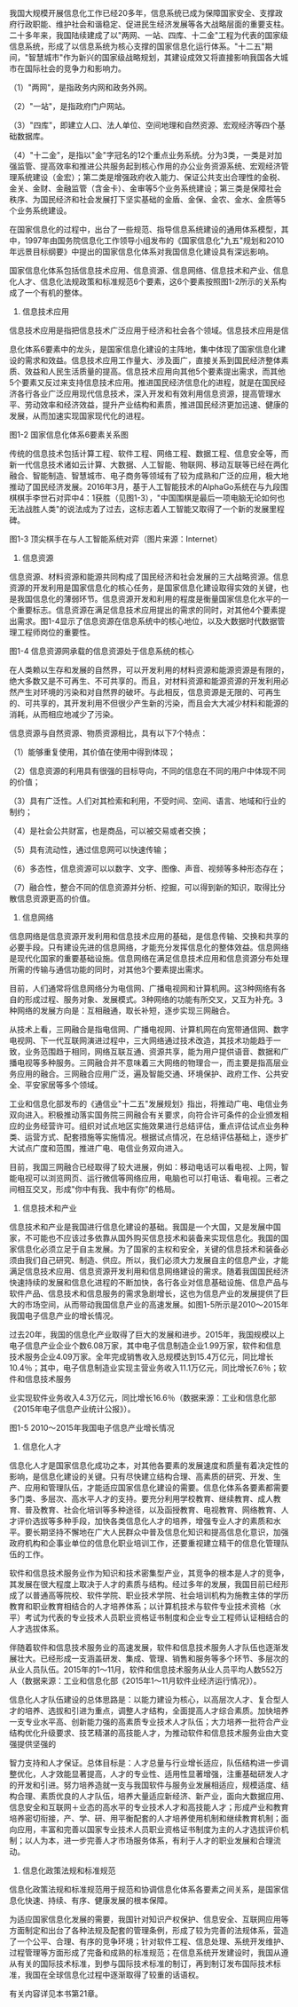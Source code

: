 
我国大规模开展信息化工作已经20多年，信息系统已成为保障国家安全、支撑政府行政职能、维护社会和谐稳定、促进民生经济发展等各大战略层面的重要支柱。二十多年来，我国陆续建成了以"两网、一站、四库、十二金"工程为代表的国家级信息系统，形成了以信息系统为核心支撑的国家信息化运行体系。"十二五"期间，"智慧城市"作为新兴的国家级战略规划，其建设成效又将直接影响我国各大城市在国际社会的竞争力和影响力。

（1）"两网"，是指政务内网和政务外网。

（2）"一站"，是指政府门户网站。

（3）"四库"，即建立人口、法人单位、空间地理和自然资源、宏观经济等四个基础数据库。

（4）"十二金"，是指以"金"字冠名的12个重点业务系统。分为3类，一类是对加强监管、提高效率和推进公共服务起到核心作用的办公业务资源系统、宏观经济管理系统建设（金宏）；第二类是增强政府收入能力、保证公共支出合理性的金税、金关、金财、金融监管（含金卡）、金审等5个业务系统建设；第三类是保障社会秩序、为国民经济和社会发展打下坚实基础的金盾、金保、金农、金水、金质等5个业务系统建设。

在国家信息化的过程中，出台了一些规范、指导信息系统建设的通用体系模型，其中，1997年由国务院信息化工作领导小组发布的《国家信息化"九五"规划和2010年远景目标纲要》中提出的国家信息化体系对我国信息化建设具有深远影响。

国家信息化体系包括信息技术应用、信息资源、信息网络、信息技术和产业、信息化人才、信息化法规政策和标准规范6个要素，这6个要素按照图1-2所示的关系构成了一个有机的整体。

1. 信息技术应用

信息技术应用是指把信息技术广泛应用于经济和社会各个领域。信息技术应用是信

息化体系6要素中的龙头，是国家信息化建设的主阵地，集中体现了国家信息化建设的需求和效益。信息技术应用工作量大、涉及面广，直接关系到国民经济整体素质、效益和人民生活质量的提高。信息技术应用向其他5个要素提出需求，而其他5个要素又反过来支持信息技术应用。推进国民经济信息化的进程，就是在国民经济各行各业广泛应用现代信息技术，深入开发和有效利用信息资源，提高管理水平、劳动效率和经济效益，提升产业结构和素质，推进国民经济更加迅速、健康的发展，从而加速实现国家现代化的进程。

图1-2 国家信息化体系6要素关系图

传统的信息技术包括计算工程、软件工程、网络工程、数据工程、信息安全等，而新一代信息技术诸如云计算、大数据、人工智能、物联网、移动互联等已经在两化融合、智能制造、智慧城市、电子商务等领域有了较为成熟和广泛的应用，极大地推动了国民经济发展。2016年3月，基于人工智能技术的AlphaGo系统在与九段围棋棋手李世石对弈中4：1获胜（见图1-3），"中国围棋是最后一项电脑无论如何也无法战胜人类"的说法成为了过去，这标志着人工智能又取得了一个新的发展里程碑。

图1-3 顶尖棋手在与人工智能系统对弈（图片来源：Internet）

1. 信息资源

信息资源、材料资源和能源共同构成了国民经济和社会发展的三大战略资源。信息资源的开发利用是国家信息化的核心任务，是国家信息化建设取得实效的关键，也是我国信息化的薄弱环节。信息资源开发和利用的程度是衡量国家信息化水平的一个重要标志。信息资源在满足信息技术应用提出的需求的同时，对其他4个要素提出需求。图1-4显示了信息资源在信息系统中的核心地位，以及大数据时代数据管理工程师岗位的重要性。

图1-4 信息资源网承载的信息资源处于信息系统的核心

在人类赖以生存和发展的自然界，可以开发利用的材料资源和能源资源是有限的，绝大多数又是不可再生、不可共享的。而且，对材料资源和能源资源的开发利用必然产生对环境的污染和对自然界的破坏。与此相反，信息资源是无限的、可再生的、可共享的，其开发利用不但很少产生新的污染，而且会大大减少材料和能源的消耗，从而相应地减少了污染。

信息资源与自然资源、物质资源相比，具有以下7个特点：

（1）能够重复使用，其价值在使用中得到体现；

（2）信息资源的利用具有很强的目标导向，不同的信息在不同的用户中体现不同的价值；

（3）具有广泛性。人们对其检索和利用，不受时间、空间、语言、地域和行业的制约；

（4）是社会公共财富，也是商品，可以被交易或者交换；

（5）具有流动性，通过信息网可以快速传输；

（6）多态性，信息资源可以以数字、文字、图像、声音、视频等多种形态存在；

（7）融合性，整合不同的信息资源并分析、挖掘，可以得到新的知识，取得比分散信息资源更高的价值。

1. 信息网络

信息网络是信息资源开发利用和信息技术应用的基础，是信息传输、交换和共享的必要手段。只有建设先进的信息网络，才能充分发挥信息化的整体效益。信息网络是现代化国家的重要基础设施。信息网络在满足信息技术应用和信息资源分布处理所需的传输与通信功能的同时，对其他3个要素提出需求。

目前，人们通常将信息网络分为电信网、广播电视网和计算机网。这3种网络有各自的形成过程、服务对象、发展模式。3种网络的功能有所交叉，又互为补充。3种网络的发展方向是：互相融通，取长补短，逐步实现三网融合。

从技术上看，三网融合是指电信网、广播电视网、计算机网在向宽带通信网、数字电视网、下一代互联网演进过程中，三大网络通过技术改造，其技术功能趋于一致，业务范围趋于相同，网络互联互通、资源共享，能为用户提供语音、数据和广播电视等多种服务。三网融合并不意味着三大网络的物理合一，而主要是指高层业务应用的融合。三网融合应用广泛，遍及智能交通、环境保护、政府工作、公共安全、平安家居等多个领域。

工业和信息化部发布的《通信业"十二五"发展规划》指出，将推动广电、电信业务双向进入。积极推动落实国务院三网融合有关要求，向符合许可条件的企业颁发相应的业务经营许可。组织对试点地区实施效果进行总结评估，重点评估试点业务种类、运营方式、配套措施等实施情况。根据试点情况，在总结评估基础上，逐步扩大试点广度和范围，推进广电、电信业务双向进入。

目前，我国三网融合已经取得了较大进展，例如：移动电话可以看电视、上网，智能电视可以浏览网页、运行微信等网络应用，电脑也可以打电话、看电视。三者之间相互交叉，形成"你中有我、我中有你"的格局。

1. 信息技术和产业

信息技术和产业是我国进行信息化建设的基础。我国是一个大国，又是发展中国家，不可能也不应该过多依靠从国外购买信息技术和装备来实现信息化。我国的国家信息化必须立足于自主发展。为了国家的主权和安全，关键的信息技术和装备必须由我们自己研究、制造、供应。所以，我们必须大力发展自主的信息产业，才能满足信息技术应用、信息资源开发利用和信息网络建设的需求。随着我国国民经济快速持续的发展和信息化进程的不断加快，各行各业对信息基础设施、信息产品与软件产品、信息技术和信息服务的需求急剧增长，这也为信息产业的发展提供了巨大的市场空间，从而带动我国信息产业的高速发展。如图1-5所示是2010～2015年我国电子信息产业的增长情况。

过去20年，我国的信息化产业取得了巨大的发展和进步。2015年，我国规模以上电子信息产业企业个数6.08万家，其中电子信息制造企业1.99万家，软件和信息技术服务企业4.09万家。全年完成销售收入总规模达到15.4万亿元，同比增长10.4％；其中，电子信息制造业实现主营业务收入11.1万亿元，同比增长7.6％；软件和信息技术服务

业实现软件业务收入4.3万亿元，同比增长16.6％（数据来源：工业和信息化部《2015年电子信息产业统计公报》）。

图1-5 2010～2015年我国电子信息产业增长情况

1. 信息化人才

信息化人才是国家信息化成功之本，对其他各要素的发展速度和质量有着决定性的影响，是信息化建设的关键。只有尽快建立结构合理、高素质的研究、开发、生产、应用和管理队伍，才能适应国家信息化建设的需要。信息化体系各要素都需要多门类、多层次、高水平人才的支持。要充分利用学校教育、继续教育、成人教育、普及教育、社会化培训等多种途径，以及函授教育、电视教育、网络教育、人才评价选拔等多种手段，加快各类信息化人才的培养，增强专业人才的素质和水平。要长期坚持不懈地在广大人民群众中普及信息化知识和提高信息化意识，加强政府机构和企事业单位的信息化职业培训工作，还要重视建立精干的信息化管理队伍的工作。

软件和信息技术服务业作为知识和技术密集型产业，其竞争的根本是人才的竞争，其发展在很大程度上取决于人才的素质与结构。经过多年的发展，我国目前已经形成了以普通高等院校、软件学院、职业技术学院、社会培训机构为施教主体的学历教育和职业教育相结合的人才培养体系；以计算机技术与软件专业技术资格（水平）考试为代表的专业技术人员职业资格证书制度和企业专业工程师认证相结合的人才选拔体系。

伴随着软件和信息技术服务业的高速发展，软件和信息技术服务人才队伍也逐渐发展壮大。已经形成一支涵盖研发、集成、管理、销售和服务等多个环节、多层次的从业人员队伍。2015年的1～11月，软件和信息技术服务从业人员平均人数552万人（数据来源：工业和信息化部《2015年1～11月软件业经济运行情况》）。

信息化人才队伍建设的总体思路是：以能力建设为核心，以高层次人才、复合型人才的培养、选拔和引进为重点，调整人才结构，全面提高人才综合素质。加快培养一支专业水平高、创新能力强的高素质专业技术人才队伍；大力培养一批符合产业结构优化升级要求、技艺精湛的高技能人才，为推动软件和信息技术服务业由大变强提供坚强的

智力支持和人才保证。总体目标是：人才总量与行业增长适应，队伍结构进一步调整优化，人才效能显著提高，人才的专业性、适用性显著增强，注重基础研发人才的开发和引进。努力培养造就一支与我国软件与服务业发展相适应，规模适度、结构合理、素质优良的人才队伍，培养大量适应新经济、新产业，面向大数据应用、信息安全和互联网＋业态的高水平的专业技术人才和高技能人才；形成产业和教育培养密切衔接，产、学、研、用平衡配套的人才培养使用机制和继续教育机制；面向应用，丰富和完善以国家专业技术人员职业资格证书制度为主的人才选拔评价机制；以人为本，进一步完善人才市场服务体系，有利于人才的职业发展和合理流动。

1. 信息化政策法规和标准规范

信息化政策法规和标准规范用于规范和协调信息化体系各要素之间关系，是国家信息化快速、持续、有序、健康发展的根本保障。

为适应国家信息化发展的需要，我国针对知识产权保护、信息安全、互联网应用等方面制定和出台了各种法规及配套的管理条例，形成了较为完善的法规体系，营造了一个公平、合理、有序的竞争环境；针对软件工程、信息处理、系统开发维护、过程管理等方面形成了完备和成熟的标准规范；在信息系统开发建设时，我国从遵从有关的国际技术标准，到参与国际技术标准的制订，再到制订发布国际技术标准，我国在全球信息化过程中逐渐取得了较重的话语权。

有关内容详见本书第21章。
